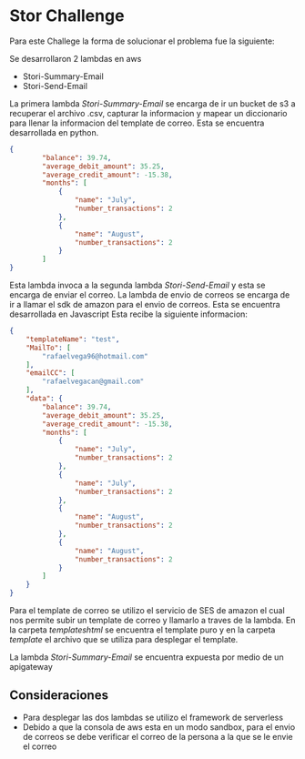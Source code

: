 # Stor Challenge

Para este Challege la forma de solucionar el problema fue la siguiente: 

Se desarrollaron 2 lambdas en aws 

- Stori-Summary-Email
- Stori-Send-Email

La primera lambda *Stori-Summary-Email* se encarga de ir un bucket de s3 a recuperar el archivo .csv, capturar la informacion y mapear un diccionario para llenar la informacion del template de correo. Esta se encuentra desarrollada en python.

```json
{
        "balance": 39.74,
        "average_debit_amount": 35.25,
        "average_credit_amount": -15.38,
        "months": [
            {
                "name": "July",
                "number_transactions": 2
            },
            {
                "name": "August",
                "number_transactions": 2
            }
        ]
}
```

Esta lambda invoca a la segunda lambda *Stori-Send-Email* y esta se encarga de enviar el correo.
La lambda de envio de correos se encarga de ir a llamar el sdk de amazon para el envio de correos. Esta se encuentra desarrollada en Javascript
Esta recibe la siguiente informacion:

```json
{
    "templateName": "test",
    "MailTo": [
        "rafaelvega96@hotmail.com"
    ],
    "emailCC": [
        "rafaelvegacan@gmail.com"
    ],
    "data": {
        "balance": 39.74,
        "average_debit_amount": 35.25,
        "average_credit_amount": -15.38,
        "months": [
            {
                "name": "July",
                "number_transactions": 2
            },
            {
                "name": "July",
                "number_transactions": 2
            },
            {
                "name": "August",
                "number_transactions": 2
            },
            {
                "name": "August",
                "number_transactions": 2
            }
        ]
    }
}

```

Para el template de correo se utilizo el servicio de SES de amazon el cual nos permite subir un template de correo y llamarlo a traves de la lambda. En la carpeta *templateshtml* se encuentra el template puro y en la carpeta *template* el archivo que se utiliza para desplegar el template. 

La lambda *Stori-Summary-Email* se encuentra expuesta por medio de un apigateway


## Consideraciones 
- Para desplegar las dos lambdas se utilizo el framework de serverless
- Debido a que la consola de aws esta en un modo sandbox, para el envio de correos se debe verificar el correo de la persona a la que se le envie el correo




